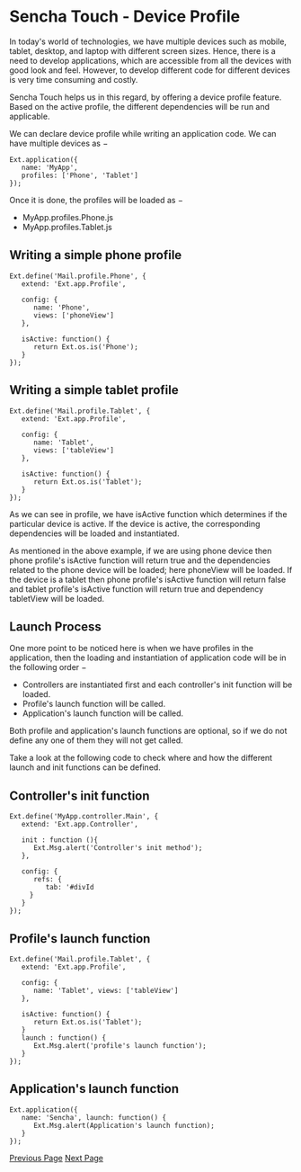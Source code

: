 # Sencha Touch - Device Profile
In today's world of technologies, we have multiple devices such as mobile, tablet, desktop, and laptop with different screen sizes. Hence, there is a need to develop applications, which are accessible from all the devices with good look and feel. However, to develop different code for different devices is very time consuming and costly.

Sencha Touch helps us in this regard, by offering a device profile feature. Based on the active profile, the different dependencies will be run and applicable.

We can declare device profile while writing an application code. We can have multiple devices as −

```
Ext.application({
   name: 'MyApp',
   profiles: ['Phone', 'Tablet']
});
```
Once it is done, the profiles will be loaded as −

   * MyApp.profiles.Phone.js
   * MyApp.profiles.Tablet.js

## Writing a simple phone profile
```
Ext.define('Mail.profile.Phone', {
   extend: 'Ext.app.Profile',

   config: {
      name: 'Phone',
      views: ['phoneView']
   },

   isActive: function() {
      return Ext.os.is('Phone');
   }
});
```
## Writing a simple tablet profile
```
Ext.define('Mail.profile.Tablet', {
   extend: 'Ext.app.Profile',

   config: {
      name: 'Tablet',
      views: ['tableView']
   },

   isActive: function() {
      return Ext.os.is('Tablet');
   }
});
```
As we can see in profile, we have isActive function which determines if the particular device is active. If the device is active, the corresponding dependencies will be loaded and instantiated.

As mentioned in the above example, if we are using phone device then phone profile's isActive function will return true and the dependencies related to the phone device will be loaded; here phoneView will be loaded. If the device is a tablet then phone profile's isActive function will return false and tablet profile's isActive function will return true and dependency tabletView will be loaded.

## Launch Process
One more point to be noticed here is when we have profiles in the application, then the loading and instantiation of application code will be in the following order −

   * Controllers are instantiated first and each controller's init function will be loaded.
   * Profile's launch function will be called.
   * Application's launch function will be called.

Both profile and application's launch functions are optional, so if we do not define any one of them they will not get called.

Take a look at the following code to check where and how the different launch and init functions can be defined.

## Controller's init function
```
Ext.define('MyApp.controller.Main', {
   extend: 'Ext.app.Controller',
   
   init : function (){
      Ext.Msg.alert('Controller's init method');
   },
   
   config: {
      refs: {
         tab: '#divId
     }
   }
});
```
## Profile's launch function
```
Ext.define('Mail.profile.Tablet', {
   extend: 'Ext.app.Profile',

   config: {
      name: 'Tablet', views: ['tableView']
   },

   isActive: function() {
      return Ext.os.is('Tablet');
   }
   launch : function() {
      Ext.Msg.alert('profile's launch function');
   }
});
```
## Application's launch function
```
Ext.application({
   name: 'Sencha', launch: function() {
      Ext.Msg.alert(Application's launch function);
   }
});
```

[Previous Page](../sencha_touch/sencha_touch_theme.md) [Next Page](../sencha_touch/sencha_touch_dependencies.md) 
